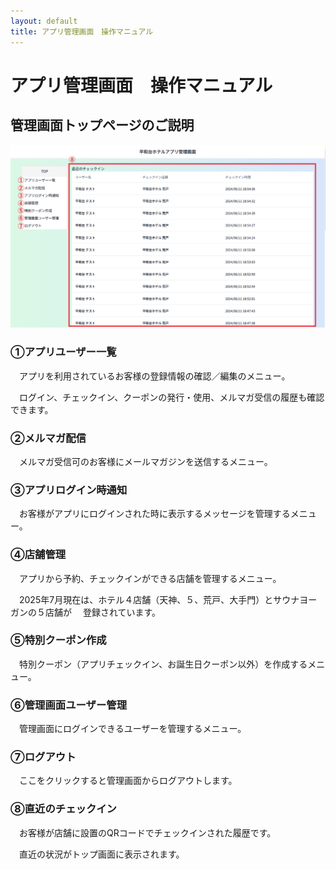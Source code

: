 ```yaml
---
layout: default
title: アプリ管理画面　操作マニュアル
---
```


# アプリ管理画面　操作マニュアル

## 管理画面トップページのご説明

![管理画面トップページ.png](admin-manual/管理画面トップページ.png)

### ①アプリユーザー一覧

　アプリを利用されているお客様の登録情報の確認／編集のメニュー。

　ログイン、チェックイン、クーポンの発行・使用、メルマガ受信の履歴も確認できます。

### ②メルマガ配信

　メルマガ受信可のお客様にメールマガジンを送信するメニュー。

### ③アプリログイン時通知

　お客様がアプリにログインされた時に表示するメッセージを管理するメニュー。

### ④店舗管理

　アプリから予約、チェックインができる店舗を管理するメニュー。

　2025年7月現在は、ホテル４店舗（天神、５、荒戸、大手門）とサウナヨーガンの５店舗が
　登録されています。

### ⑤特別クーポン作成

　特別クーポン（アプリチェックイン、お誕生日クーポン以外）を作成するメニュー。

### ⑥管理画面ユーザー管理

　管理画面にログインできるユーザーを管理するメニュー。

### ⑦ログアウト

　ここをクリックすると管理画面からログアウトします。

### ⑧直近のチェックイン

　お客様が店舗に設置のQRコードでチェックインされた履歴です。

　直近の状況がトップ画面に表示されます。
